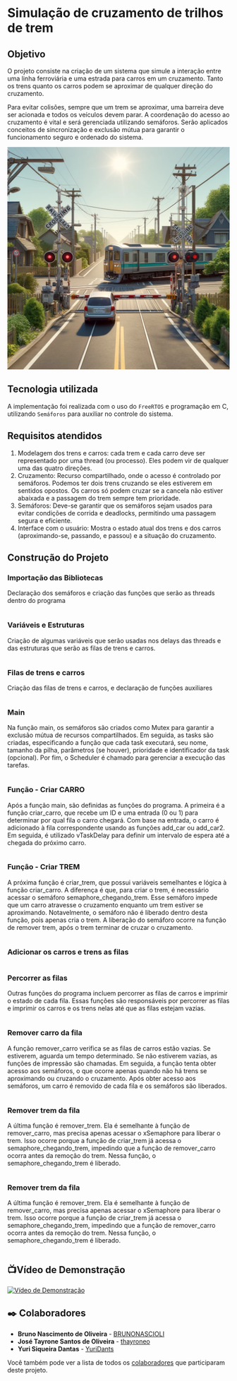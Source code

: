 # Simulação de cruzamento de trilhos de trem

## Objetivo
O projeto consiste na criação de um sistema que simule a interação entre uma linha ferroviária e uma estrada para carros em um cruzamento. Tanto os trens quanto os carros podem se aproximar de qualquer direção do cruzamento.  

Para evitar colisões, sempre que um trem se aproximar, uma barreira deve ser acionada e todos os veículos devem parar. A coordenação do acesso ao cruzamento é vital e será gerenciada utilizando semáforos. Serão aplicados conceitos de sincronização e exclusão mútua para garantir o funcionamento seguro e ordenado do sistema.

![Simulação](src/img/simu.png)

## Tecnologia utilizada

A implementação foi realizada com o uso do `FreeRTOS` e programação em C, utilizando `Semáforos` para auxiliar no controle do sistema.

## Requisitos atendidos

1. Modelagem dos trens e carros: cada trem e cada carro deve ser representado por uma thread (ou processo). Eles podem vir de qualquer uma das quatro direções.
2. Cruzamento: Recurso compartilhado, onde o acesso é controlado por semáforos. Podemos ter dois trens cruzando se eles estiverem em sentidos opostos. Os carros só podem cruzar se a cancela não estiver abaixada e a passagem do trem sempre tem prioridade.
3. Semáforos: Deve-se garantir que os semáforos sejam usados para evitar condições de corrida e deadlocks, permitindo uma passagem segura e eficiente.
4. Interface com o usuário: Mostra o estado atual dos trens e dos carros (aproximando-se, passando, e passou) e a situação do cruzamento.

## Construção do Projeto

### Importação das Bibliotecas

Declaração dos semáforos e criação das funções que serão as threads dentro do programa

```

```

### Variáveis e Estruturas

Criação de algumas variáveis que serão usadas nos delays das threads e das estruturas que serão as filas de trens e carros.

```

```

### Filas de trens e carros

Criação das filas de trens e carros, e declaração de funções auxiliares

```

```

### Main

Na função main, os semáforos são criados como Mutex para garantir a exclusão mútua de recursos compartilhados. Em seguida, as tasks são criadas, especificando a função que cada task executará, seu nome, tamanho da pilha, parâmetros (se houver), prioridade e identificador da task (opcional). Por fim, o Scheduler é chamado para gerenciar a execução das tarefas.

```

```

### Função - Criar CARRO

Após a função main, são definidas as funções do programa. A primeira é a função criar_carro, que recebe um ID e uma entrada (0 ou 1) para determinar por qual fila o carro chegará. Com base na entrada, o carro é adicionado à fila correspondente usando as funções add_car ou add_car2. Em seguida, é utilizado vTaskDelay para definir um intervalo de espera até a chegada do próximo carro.

```

```

### Função - Criar TREM

A próxima função é criar_trem, que possui variáveis semelhantes e lógica à função criar_carro. A diferença é que, para criar o trem, é necessário acessar o semáforo semaphore_chegando_trem. Esse semáforo impede que um carro atravesse o cruzamento enquanto um trem estiver se aproximando. Notavelmente, o semáforo não é liberado dentro desta função, pois apenas cria o trem. A liberação do semáforo ocorre na função de remover trem, após o trem terminar de cruzar o cruzamento.

```

```

### Adicionar os carros e trens as filas

```

```

### Percorrer as filas

Outras funções do programa incluem percorrer as filas de carros e imprimir o estado de cada fila. Essas funções são responsáveis por percorrer as filas e imprimir os carros e os trens nelas até que as filas estejam vazias.

```

```

### Remover carro da fila

A função remover_carro verifica se as filas de carros estão vazias. Se estiverem, aguarda um tempo determinado. Se não estiverem vazias, as funções de impressão são chamadas. Em seguida, a função tenta obter acesso aos semáforos, o que ocorre apenas quando não há trens se aproximando ou cruzando o cruzamento. Após obter acesso aos semáforos, um carro é removido de cada fila e os semáforos são liberados.

```

```

### Remover trem da fila

A última função é remover_trem. Ela é semelhante à função de remover_carro, mas precisa apenas acessar o xSemaphore para liberar o trem. Isso ocorre porque a função de criar_trem já acessa o semaphore_chegando_trem, impedindo que a função de remover_carro ocorra antes da remoção do trem. Nessa função, o semaphore_chegando_trem é liberado.

```

```

### Remover trem da fila

A última função é remover_trem. Ela é semelhante à função de remover_carro, mas precisa apenas acessar o xSemaphore para liberar o trem. Isso ocorre porque a função de criar_trem já acessa o semaphore_chegando_trem, impedindo que a função de remover_carro ocorra antes da remoção do trem. Nessa função, o semaphore_chegando_trem é liberado.

```

```

## 📺Vídeo de Demonstração

[![Vídeo de Demonstração](https://img.youtube.com/vi/ZyIT2PiXCF4/hqdefault.jpg)](https://youtu.be/ZyIT2PiXCF4)


## ✒️ Colaboradores
* **Bruno Nascimento de Oliveira** - [BRUNONASCIOLI](https://github.com/BRUNONASCIOLI)
* **José Tayrone Santos de Oliveira** - [thayroneo](https://github.com/thayroneo)
* **Yuri Siqueira Dantas** - [YuriDants](https://github.com/YuriDants)

Você também pode ver a lista de todos os [colaboradores](https://github.com/BRUNONASCIOLI/Projeto_STR/colaboradores) que participaram deste projeto.
